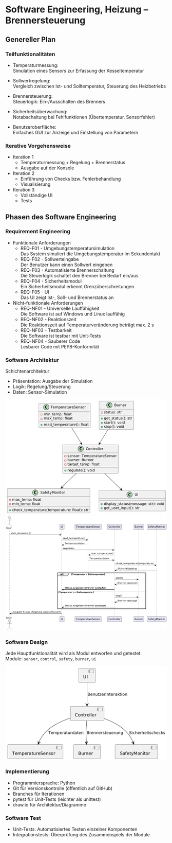 # Software Engineering, Heizung – Brennersteuerung


## Genereller Plan

### Teilfunktionalitäten
- Temperaturmessung: <br>
Simulation eines Sensors zur Erfassung der Kesseltemperatur

- Sollwertregelung: <br>
Vergleich zwischen Ist- und Solltemperatur, Steuerung des Heizbetriebs

- Brennersteuerung: <br>
Steuerlogik: Ein-/Ausschalten des Brenners

- Sicherheitsüberwachung: <br>
Notabschaltung bei Fehlfunktionen (Übertemperatur, Sensorfehler)

- Benutzeroberfläche: <br>
Einfaches GUI zur Anzeige und Einstellung von Parametern

### Iterative Vorgehensweise
- Iteration 1
  - Temperaturmessung + Regelung + Brennerstatus
  - Ausgabe auf der Konsole
- Iteration 2
  - Einführung von Checks bzw. Fehlerbehandlung
  - Visualisierung
- Iteration 3
  - Vollständige UI
  - Tests


## Phasen des Software Engineering

### Requirement Engineering
- Funktionale Anforderungen
  - REQ-F01 - Umgebungstemperatursimulation <br>
    Das System simuliert die Umgebungstemperatur im Sekundentakt
  - REQ-F02 - Sollwerteingabe <br>
    Der Benutzer kann einen Sollwert eingeben
  - REQ-F03 - Automatisierte Brennerschaltung <br>
    Die Steuerlogik schaltet den Brenner bei Bedarf ein/aus
  - REQ-F04 - Sicherheitsmodul <br>
    Ein Sicherheitsmodul erkennt Grenzüberschreitungen
  - REQ-F05 - UI <br>
    Das UI zeigt Ist-, Soll- und Brennerstatus an
- Nicht-funktionale Anforderungen
  - REQ-NF01 - Universelle Lauffähigkeit <br>
    Die Software ist auf Windows und Linux lauffähig
  - REQ-NF02 - Reaktionszeit <br>
    Die Reaktionszeit auf Temperaturveränderung beträgt max. 2 s
  - REQ-NF03 - Testbarkeit <br>
    Die Software ist testbar mit Unit-Tests
  - REQ-NF04 - Sauberer Code <br>
    Lesbarer Code mit PEP8-Konformität

### Software Architektur
Schichtenarchitektur
- Präsentation: Ausgabe der Simulation
- Logik: Regelung/Steuerung
- Daten: Sensor-Simulation

![Klassendiagramm.png](documentation/Klassendiagramm.png)
![Sequenzdiagramm.png](documentation/Sequenzdiagramm.png)

### Software Design
Jede Hauptfunktionalität wird als Modul entworfen und getestet. <br>
Module: `sensor`, `control`, `safety`, `burner`, `ui`

![Moduldiagramm.png](documentation/Moduldiagramm.png)

### Implementierung
- Programmiersprache: Python
- Git für Versionskontrolle (öffentlich auf GitHub)
- Branches für Iterationen
- pytest für Unit-Tests (leichter als unittest)
- draw.io für Architektur/Diagramme

### Software Test
- Unit-Tests: Automatisiertes Testen einzelner Komponenten
- Integrationstests: Überprüfung des Zusammenspiels der Module.
